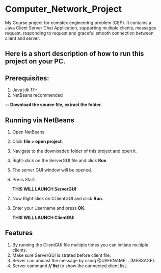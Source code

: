 # Computer_Network_Project
My Course project for complex engineering problem (CEP). It contains a Java Client Server Chat Application, supporting multiple clients, messages request, responding to request and graceful smooth connection between client and server.

## Here is a short description of how to run this project on your PC. 
## Prerequisites:
1. Java jdk 17+
2. NetBeans recommended

**-- Download the source file, extract the folder.**

## Running via NetBeans
1. Open NetBeans.
2. Click **file > open project**.
3. Navigate to the downloaded folder of this project and open it.
4. Right-click on the ServerGUI file and click **Run**.
5. The server GUI window will be opened.
6. Press Start.
   
   **THIS WILL LAUNCH ServerGUI**
   
8. Now Right click on CLlientGUI and click **Run**.
9. Enter  your Username and press **OK**.
    
    **THIS WILL LAUNCH ClientGUI**
   
## Features 
1. By running the ClientGUI file multiple times you can initiate multiple clients.
2. Make sure ServerGUI is strated before client file.
3. Server can unicast the message by using @USERNAME: ..(MESSAGE)..
4. Server command **// list** to show the connected client list.
